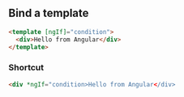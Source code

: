 ## Bind a template

```html
<template [ngIf]="condition">
  <div>Hello from Angular</div>
</template>
```

### Shortcut

```html
<div *ngIf="condition>Hello from Angular</div>
```